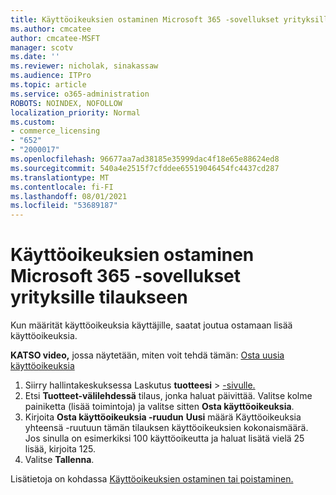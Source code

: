 ```yaml
---
title: Käyttöoikeuksien ostaminen Microsoft 365 -sovellukset yrityksille tilaukseen
ms.author: cmcatee
author: cmcatee-MSFT
manager: scotv
ms.date: ''
ms.reviewer: nicholak, sinakassaw
ms.audience: ITPro
ms.topic: article
ms.service: o365-administration
ROBOTS: NOINDEX, NOFOLLOW
localization_priority: Normal
ms.custom:
- commerce_licensing
- "652"
- "2000017"
ms.openlocfilehash: 96677aa7ad38185e35999dac4f18e65e88624ed8
ms.sourcegitcommit: 540a4e2515f7cfddee65519046454fc4437cd287
ms.translationtype: MT
ms.contentlocale: fi-FI
ms.lasthandoff: 08/01/2021
ms.locfileid: "53689187"
---
```

# <a name="how-to-buy-licenses-for-your-microsoft-365-apps-for-business-subscription"></a>Käyttöoikeuksien ostaminen Microsoft 365 -sovellukset yrityksille tilaukseen

Kun määrität käyttöoikeuksia käyttäjille, saatat joutua ostamaan lisää käyttöoikeuksia.

**KATSO video,** jossa näytetään, miten voit tehdä tämän: [Osta uusia käyttöoikeuksia](https://go.microsoft.com/fwlink/p/?linkid=2154857)
  
1. Siirry hallintakeskuksessa Laskutus **tuotteesi**  >  [-sivulle.](https://go.microsoft.com/fwlink/p/?linkid=842054)
2. Etsi **Tuotteet-välilehdessä** tilaus, jonka haluat päivittää. Valitse kolme painiketta (lisää toimintoja) ja valitse sitten **Osta käyttöoikeuksia**.
3. Kirjoita **Osta käyttöoikeuksia -ruudun** **Uusi**  määrä Käyttöoikeuksia yhteensä -ruutuun tämän tilauksen käyttöoikeuksien kokonaismäärä. Jos sinulla on esimerkiksi 100 käyttöoikeutta ja haluat lisätä vielä 25 lisää, kirjoita 125.
4. Valitse **Tallenna**.

Lisätietoja on kohdassa [Käyttöoikeuksien ostaminen tai poistaminen.](/microsoft-365/commerce/licenses/buy-licenses)